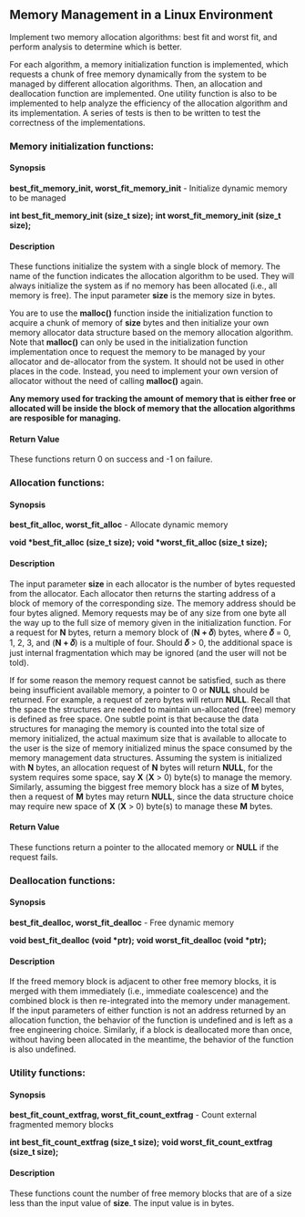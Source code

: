 ## Memory Management in a Linux Environment

Implement two memory allocation algorithms: best fit and worst fit, and perform analysis to determine which is better.

For each algorithm, a memory initialization function is implemented, which requests a chunk of free memory dynamically from the system to be managed by different allocation algorithms. Then, an allocation and deallocation function are implemented. One utility function is also to be implemented to help analyze the efficiency of the allocation algorithm and its implementation. A series of tests is then to be written to test the correctness of the implementations.

### Memory initialization functions:
#### Synopsis
<strong>best_fit_memory_init, worst_fit_memory_init</strong> - Initialize dynamic memory to be managed

<strong>int best_fit_memory_init (size_t size);</strong>
<strong>int worst_fit_memory_init (size_t size);</strong>
#### Description
These functions initialize the system with a single block of memory. The name of the function indicates the allocation algorithm to be used. They will always initialize the system as if no memory has been allocated (i.e., all memory is free). The input parameter <strong>size</strong> is the memory size in bytes.

You are to use the <strong>malloc()</strong> function inside the initialization function to acquire a chunk of memory of <strong>size</strong> bytes and then initialize your own memory allocator data structure based on the memory allocation algorithm. Note that <strong>malloc()</strong> can only be used in the initialization function implementation once to request the memory to be managed by your allocator and de-allocator from the system. It should not be used in other places in the code. Instead, you need to implement your own version of allocator without the need of calling <strong>malloc()</strong> again.

<strong>Any memory used for tracking the amount of memory that is either free or allocated will be inside the block of memory that the allocation algorithms are resposible for managing.</strong>
#### Return Value
These functions return 0 on success and -1 on failure.

### Allocation functions:
#### Synopsis
<strong>best_fit_alloc, worst_fit_alloc</strong> - Allocate dynamic memory

<strong>void *best_fit_alloc (size_t size);</strong>
<strong>void *worst_fit_alloc (size_t size);</strong>
#### Description
The input parameter <strong>size</strong> in each allocator is the number of bytes requested from the allocator. Each allocator then returns the starting address of a block of memory of the corresponding size. The memory address should be four bytes aligned. Memory requests may be of any size from one byte all the way up to the full size of memory given in the initialization function. For a request for <strong>N</strong> bytes, return a memory block of (<strong>N + 𝛿</strong>) bytes, where <strong>𝛿</strong> = 0, 1, 2, 3, and (<strong>N + 𝛿</strong>) is a multiple of four. Should <strong>𝛿</strong> &gt; 0, the additional space is just internal fragmentation which may be ignored (and the user will not be told).

If for some reason the memory request cannot be satisfied, such as there being insufficient available memory, a pointer to 0 or <strong>NULL</strong> should be returned. For example, a request of zero bytes will return <strong>NULL</strong>. Recall that the space the structures are needed to maintain un-allocated (free) memory is defined as free space. One subtle point is that because the data structures for managing the memory is counted into the total size of memory initialized, the actual maximum size that is available to allocate to the user is the size of memory initialized minus the space consumed by the memory management data structures. Assuming the system is initialized with <strong>N</strong> bytes, an allocation request of <strong>N</strong> bytes will return <strong>NULL</strong>, for the system requires some space, say <strong>X</strong> (<strong>X</strong> &gt; 0) byte(s) to manage the memory. Similarly, assuming the biggest free memory block has a size of <strong>M</strong> bytes, then a request of <strong>M</strong> bytes may return <strong>NULL</strong>, since the data structure choice may require new space of <strong>X</strong> (<strong>X</strong> &gt; 0) byte(s) to manage these <strong>M</strong> bytes.
#### Return Value
These functions return a pointer to the allocated memory or <strong>NULL</strong> if the request fails.

### Deallocation functions:
#### Synopsis
<strong>best_fit_dealloc, worst_fit_dealloc</strong> - Free dynamic memory

<strong>void best_fit_dealloc (void *ptr);</strong>
<strong>void worst_fit_dealloc (void *ptr);</strong>
#### Description
If the freed memory block is adjacent to other free memory blocks, it is merged with them immediately (i.e., immediate coalescence) and the combined block is then re-integrated into the memory under management. If the input parameters of either function is not an address returned by an allocation function, the behavior of the function is undefined and is left as a free engineering choice. Similarly, if a block is deallocated more than once, without having been allocated in the meantime, the behavior of the function is also undefined.

### Utility functions:
#### Synopsis
<strong>best_fit_count_extfrag, worst_fit_count_extfrag</strong> - Count external fragmented memory blocks

<strong>int best_fit_count_extfrag (size_t size);</strong>
<strong>void worst_fit_count_extfrag (size_t size);</strong>
#### Description
These functions count the number of free memory blocks that are of a size less than the input value of <strong>size</strong>. The input value is in bytes.
